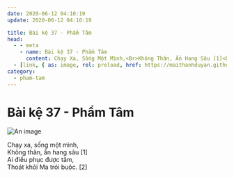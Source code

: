 ```yaml
---
date: 2020-06-12 04:10:19
update: 2020-06-12 04:10:19

title: Bài kệ 37 - Phẩm Tâm
head:
  - - meta
    - name: Bài kệ 37 - Phẩm Tâm
      content: Chạy Xa, Sống Một Mình,<Br>Không Thân, Ẩn Hang Sâu [1]<Br>Ai Điều Phục Được Tâm,<Br>Thoát Khỏi Ma Trói Buộc. [2]<Br>
  - [link, { as: image, rel: preload, href: https://maithanhduyan.github.io/kinh-phap-cu/img/pham-tam/pham-tam-037.jpg }]
category:
  - pham-tam
---
```


# Bài kệ 37 - Phẩm Tâm

![An image](/img/pham-tam/pham-tam-037.jpg)

Chạy xa, sống một mình,<br>Không thân, ẩn hang sâu [1]<br>Ai điều phục được tâm,<br>Thoát khỏi Ma trói buộc. [2]<br>
